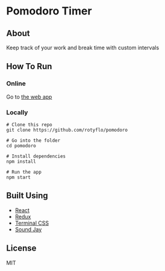 # Pomodoro Timer

## About
Keep track of your work and break time with custom intervals

## How To Run
### Online
Go to [the web app](https://rotyflo.github.io/pomodoro)

### Locally
```
# Clone this repo
git clone https://github.com/rotyflo/pomodoro

# Go into the folder
cd pomodoro

# Install dependencies
npm install

# Run the app
npm start
```

## Built Using
- [React](https://reactjs.org/)
- [Redux](https://redux.js.org)
- [Terminal CSS](https://terminalcss.xyz)
- [Sound Jay](https://www.soundjay.com/)

## License
MIT